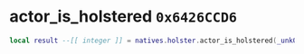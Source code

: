 # actor_is_holstered `0x6426CCD6`

```lua
local result --[[ integer ]] = natives.holster.actor_is_holstered(_unk0 --[[ integer ]])
```